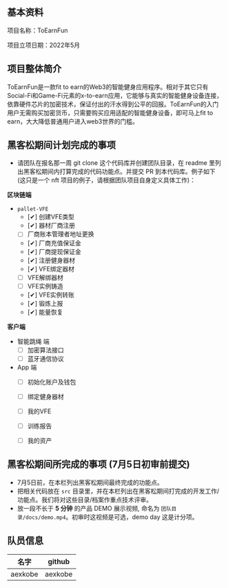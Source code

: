 ## 基本资料

项目名称：ToEarnFun

项目立项日期：2022年5月

## 项目整体简介

ToEarnFun是一款fit to earn的Web3的智能健身应用程序。相对于其它只有Social-Fi和Game-Fi元素的x-to-earn应用，它能够与真实的智能健身设备连接，依靠硬件芯片的加密技术，保证付出的汗水得到公平的回报。ToEarnFun的入门用户无需购买加密货币，只需要购买应用适配的智能健身设备，即可马上fit to earn，大大降低普通用户进入web3世界的门槛。

## 黑客松期间计划完成的事项

- 请团队在报名那一周 git clone 这个代码库并创建团队目录，在 readme 里列出黑客松期间内打算完成的代码功能点。并提交 PR 到本代码库。例子如下 (这只是一个 nft 项目的例子，请根据团队项目自身定义具体工作)：

**区块链端**

- `pallet-VFE`
  - [✔] 创建VFE类型
  - [✔] 器材厂商注册
  - [ ] 厂商账本管理者地址更换
  - [✔] 厂商充值保证金
  - [✔] 厂商提现保证金
  - [✔] 注册健身器材
  - [✔] VFE绑定器材
  - [ ] VFE解绑器材
  - [ ] VFE实例铸造
  - [✔] VFE实例转账
  - [✔] 锻炼上报
  - [✔] 能量恢复

**客户端**

- 智能跳绳 端
  - [ ] 加密算法接口
  - [ ] 蓝牙通信协议

- App 端
  - [ ] 初始化账户及钱包
  - [ ] 绑定健身器材
  - [ ] 我的VFE
  - [ ] 训练报告
  - [ ] 我的资产


## 黑客松期间所完成的事项 (7月5日初审前提交)

- 7月5日前，在本栏列出黑客松期间最终完成的功能点。
- 把相关代码放在 `src` 目录里，并在本栏列出在黑客松期间打完成的开发工作/功能点。我们将对这些目录/档案作重点技术评审。
- 放一段不长于 **5 分钟** 的产品 DEMO 展示视频, 命名为 `团队目录/docs/demo.mp4`。初审时这视频是可选，demo day 这是计分项。

## 队员信息

| 名字    | github  |
|---------|---------|
| aexkobe | aexkobe |
